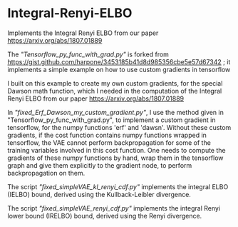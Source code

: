 # Integral-Renyi-ELBO
Implements the Integral Renyi ELBO from our paper https://arxiv.org/abs/1807.01889

The _"Tensorflow_py_func_with_grad.py"_ is forked from https://gist.github.com/harpone/3453185b41d8d985356cbe5e57d67342 ; 
it implements a simple example on how to use custom gradients in tensorflow


I built on this example to create my own custom gradients, for the special Dawson math function,
which I needed in the computation of the Integral Renyi ELBO from our paper 
https://arxiv.org/abs/1807.01889

In *"fixed_Erf_Dawson_my_custom_gradient.py"*, I use the method given in "Tensorflow_py_func_with_grad.py", to implement a custom gradient in tensorflow, for the numpy functions 'erf' and 'dawsn'. Without these custom gradients, if the cost function contains numpy functions wrapped in tensorflow, the VAE cannot perform backpropagation for some of the training variables involved in this cost function. One needs to compute the gradients of these numpy functions by hand, wrap them in the tensorflow graph and give them explicitly to the gradient node, to perform backpropagation on them.

The script *"fixed_simpleVAE_kl_renyi_cdf.py"* implements the integral ELBO (IELBO) bound, derived using the Kullback-Leibler divergence.

The script *"fixed_simpleVAE_renyi_cdf.py"* implements the integral Renyi lower bound (IRELBO) bound, derived using the Renyi divergence.
